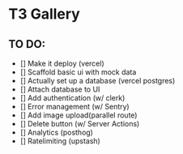 # T3 Gallery

## TO DO:

- [] Make it deploy (vercel)
- [] Scaffold basic ui with mock data
- [] Actually set up a database (vercel postgres)
- [] Attach database to UI
- [] Add authentication (w/ clerk)
- [] Error management (w/ Sentry)
- [] Add image upload(parallel route)
- [] Delete button (w/ Server Actions)
- [] Analytics (posthog)
- [] Ratelimiting (upstash)